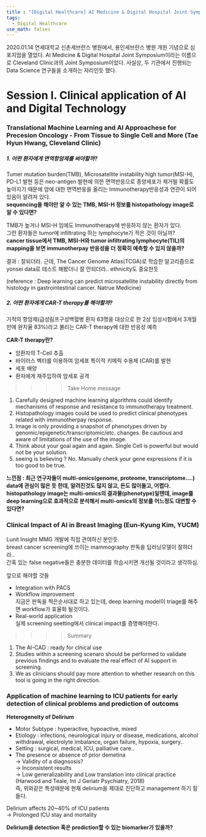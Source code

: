```yaml
---
title : "[Digital Healthcare] AI Medicine & Digital Hospital Joint Symposium"
tags:
  - Digital Healthcare
use_math: falses
---
```


2020.01.14 연세대학교 신촌세브란스 병원에서, 용인세브란스 병원 개원 기념으로 심포지엄을 열었다. AI Medicine & Digital Hospital Joint Symposium이라는 이름으로 Cleveland Clinic과의 Joint Symposium이었다. 사실상, 두 기관에서 진행되는 Data Science 연구들을 소개하는 자리인듯 했다.

# Session I. Clinical application of AI and Digital Technology
### Translational Machine Learning and AI Approachese for Precesion Oncology - From Tissue to Single Cell and More (Tae Hyun Hwang, Cleveland Clinic)
  
  
##### 1. 어떤 환자에게 면역항암제를 써야할까?  

Tumer mutation burden(TMB), Microsatellite instability high tumor(MSI-H), PD-L1 발현 등은 neo-antigen 발현에 의한 면역반응으로 종양세포가 제거될 확률도 높아지기 때문에 암에 대한 면역반응을 올리는 Immunotherapy반응성과 연관이 되어있음이 알려져 있다.  
**sequencing을 해야만 알 수 있는 TMB, MSI-H 정보를 histopathology image로 알 수 있다면?**  
  
TMB가 높거나 MSI-H 임에도 Immunotherapy에 반응하지 않는 환자가 있다.  
그런 환자들은 tumor에 infiltrating 하는 lymphocyte가 적은 것이 아닐까?  
**cancer tissue에서 TMB, MSI-H와 tumor infiltrating lymphocyte(TIL)의 mapping을 보면 immunotherpay 반응성을 더 정확히 예측할 수 있지 않을까?**  

결과 : 잘되더라. 근데, The Cancer Genome Atlas(TCGA)로 학습한 알고리즘으로 yonsei data로 테스트 해봤더니 잘 안되더라.. ethnicity도 중요한듯 
       
  
(reference : Deep learning can predict microsatellite instability directly from histology in gastrointestinal cancer. Natrue Medicine)  

##### 2. 어떤 환자에게 CAR-T therapy를 해야할까?  
기적의 항암제(급성림프구성백혈병 환자 63명을 대상으로 한 2상 임상시험에서 3개월만에 완치율 83%)라고 불리는 CAR-T therapy에 대한 반응성 예측  
  
**CAR-T therapy란?**
- 암환자의 T-Cell 추출  
- 바이러스 벡터를 이용하여 암세포 특이적 키메릭 수용체 (CAR)를 발현  
- 세포 배양  
- 환자에게 재주입하여 암세포 공격  

>>>> Take Home message  
1. Carefully designed machine learning algorithms could identify mechanisms of response and resistance to immunotherapy treatment.  
2. Histopathology images could be used to predict clinical phenotypes related with immunotherpay response.  
3. Image is only providing a snapshot of phenotypes driven by genomic/epigenetic/transcriptomic/etc. changes. Be cautious and aware of limitations of the use of the image.  
4. Think about your goal again and again. Single Cell is powerful but would not be your solution.  
5. seeing is believing ? No. Manually check your gene expressions if it is too good to be true.

**느낀점 : 최근 연구자들이 multi-omics(genome, proteome, transcriptome....) data에 관심이 많은 듯 한데, 알려진것도 많지 않고, 돈도 많이들고, 어렵다. histopathology image는 multi-omics의 결과물(phenotype)일텐데, image를 deep learning으로 효과적으로 분석해서 multi-omics의 정보를 어느정도 대변할 수 있다면?**

### Clinical Impact of AI in Breast Imaging (Eun-Kyung Kim, YUCM)
Lunit Insight MMG 개발에 직접 관여하신 분인듯.  
breast cancer screening에 쓰이는 mammography 판독을 딥러닝모델이 잘하더라..  
간혹 있는 false negative들은 충분한 데이터를 학습시키면 개선될 것이라고 생각하심.
  
앞으로 해야할 것들
- Integration with PACS  
- Workflow improvement  
  지금은 판독을 찍은순서대로 하고 있는데, deep learning model이 triage를 해주면 workflow가 효율화 될것이다.
- Real-world application  
  실제 screening seetting에서 clinical impact를 증명해야한다.  
  
>>>> Summary  
1. The AI-CAD : ready for clnical use  
2. Studies within a screening scenaro should be performed to validate previous findings and to evaluate the real effect of AI support in screening.  
3. We as clinicians should pay more attention to whether research on this tool is going in the right direction.  
  
### Application of machine learning to ICU patients for early detection of clinical problems and prediction of outcoms 
**Heterogeneity of Delirium** 
- Motor Subtype : hyperactive, hypoactive, mixed  
- Etiology : infections, neurological injury or disease, medications, alcohol withdrawal, electrolyte imbalance, organ failure, hypoxia, surgery..  
- Setting : surgical, medical, ICU, palliative care..  
- The presence or absence of prior demetina  
-> Validity of a diagnsosis?  
-> Inconsistent results  
-> Low generalizability and Low translation into clinical practice  
(Harwood and Teale, Int J Geriatr Psychiatry, 2018)  
즉, 위와같은 특성때문에 현재 delirium을 제대로 진단하고 management 하기 힘들다.  

Delirium affects 20~40% of ICU patients  
-> Prolonged ICU stay and mortality  

**Delirium을 detection 혹은 prediction할 수 있는 biomarker가 있을까?**  




